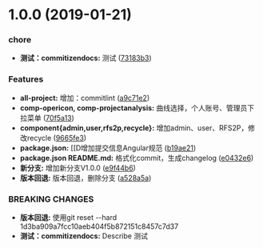 # 1.0.0 (2019-01-21)


### chore

* **测试：commitizendocs:** 测试 ([73183b3](https://github.com/LGDHuaOPER/data_analysis-React/commit/73183b3))


### Features

* **all-project:** 增加：commitlint ([a9c71e2](https://github.com/LGDHuaOPER/data_analysis-React/commit/a9c71e2))
* **comp-opericon, comp-projectanalysis:** 曲线选择，个人账号、管理员下拉菜单 ([70f5a13](https://github.com/LGDHuaOPER/data_analysis-React/commit/70f5a13))
* **component{admin,user,rfs2p,recycle}:** 增加admin、user、RFS2P，修改recycle ([9665fe3](https://github.com/LGDHuaOPER/data_analysis-React/commit/9665fe3))
* **package.json:** [[D增加提交信息Angular规范 ([b19ae21](https://github.com/LGDHuaOPER/data_analysis-React/commit/b19ae21))
* **package.json README.md:** 格式化commit，生成changelog ([e0432e6](https://github.com/LGDHuaOPER/data_analysis-React/commit/e0432e6))
* **新分支:** 增加新分支V1.0.0 ([e9f44b6](https://github.com/LGDHuaOPER/data_analysis-React/commit/e9f44b6))
* **版本回退:** 版本回退，删除分支 ([a528a5a](https://github.com/LGDHuaOPER/data_analysis-React/commit/a528a5a))


### BREAKING CHANGES

* **版本回退:** 使用git reset --hard 1d3ba909a7fcc10aeb404f5b872151c8457c7d37
* **测试：commitizendocs:** Describe 测试



